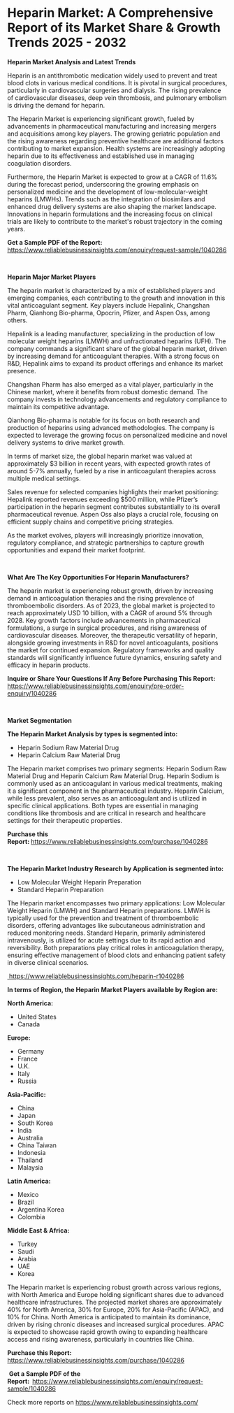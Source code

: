 <p><h1>Heparin Market: A Comprehensive Report of its Market Share & Growth Trends 2025 - 2032</h1></p><p><strong>Heparin Market Analysis and Latest Trends</strong></p>
<p><p>Heparin is an antithrombotic medication widely used to prevent and treat blood clots in various medical conditions. It is pivotal in surgical procedures, particularly in cardiovascular surgeries and dialysis. The rising prevalence of cardiovascular diseases, deep vein thrombosis, and pulmonary embolism is driving the demand for heparin. </p><p>The Heparin Market is experiencing significant growth, fueled by advancements in pharmaceutical manufacturing and increasing mergers and acquisitions among key players. The growing geriatric population and the rising awareness regarding preventive healthcare are additional factors contributing to market expansion. Health systems are increasingly adopting heparin due to its effectiveness and established use in managing coagulation disorders.</p><p>Furthermore, the Heparin Market is expected to grow at a CAGR of 11.6% during the forecast period, underscoring the growing emphasis on personalized medicine and the development of low-molecular-weight heparins (LMWHs). Trends such as the integration of biosimilars and enhanced drug delivery systems are also shaping the market landscape. Innovations in heparin formulations and the increasing focus on clinical trials are likely to contribute to the market's robust trajectory in the coming years.</p></p>
<p><strong>Get a Sample PDF of the Report:&nbsp;</strong> <a href="https://www.reliablebusinessinsights.com/enquiry/request-sample/1040286?utm_campaign=2203&utm_medium=2&utm_source=Github&utm_content=ia&utm_term=31012025&utm_id=heparin">https://www.reliablebusinessinsights.com/enquiry/request-sample/1040286</a></p>
<p>&nbsp;</p>
<p><strong>Heparin Major Market Players</strong></p>
<p><p>The heparin market is characterized by a mix of established players and emerging companies, each contributing to the growth and innovation in this vital anticoagulant segment. Key players include Hepalink, Changshan Pharm, Qianhong Bio-pharma, Opocrin, Pfizer, and Aspen Oss, among others.</p><p>Hepalink is a leading manufacturer, specializing in the production of low molecular weight heparins (LMWH) and unfractionated heparins (UFH). The company commands a significant share of the global heparin market, driven by increasing demand for anticoagulant therapies. With a strong focus on R&D, Hepalink aims to expand its product offerings and enhance its market presence.</p><p>Changshan Pharm has also emerged as a vital player, particularly in the Chinese market, where it benefits from robust domestic demand. The company invests in technology advancements and regulatory compliance to maintain its competitive advantage.</p><p>Qianhong Bio-pharma is notable for its focus on both research and production of heparins using advanced methodologies. The company is expected to leverage the growing focus on personalized medicine and novel delivery systems to drive market growth.</p><p>In terms of market size, the global heparin market was valued at approximately $3 billion in recent years, with expected growth rates of around 5-7% annually, fueled by a rise in anticoagulant therapies across multiple medical settings.</p><p>Sales revenue for selected companies highlights their market positioning: Hepalink reported revenues exceeding $500 million, while Pfizer’s participation in the heparin segment contributes substantially to its overall pharmaceutical revenue. Aspen Oss also plays a crucial role, focusing on efficient supply chains and competitive pricing strategies. </p><p>As the market evolves, players will increasingly prioritize innovation, regulatory compliance, and strategic partnerships to capture growth opportunities and expand their market footprint.</p></p>
<p>&nbsp;</p>
<p><strong>What Are The Key Opportunities For Heparin Manufacturers?</strong></p>
<p><p>The heparin market is experiencing robust growth, driven by increasing demand in anticoagulation therapies and the rising prevalence of thromboembolic disorders. As of 2023, the global market is projected to reach approximately USD 10 billion, with a CAGR of around 5% through 2028. Key growth factors include advancements in pharmaceutical formulations, a surge in surgical procedures, and rising awareness of cardiovascular diseases. Moreover, the therapeutic versatility of heparin, alongside growing investments in R&D for novel anticoagulants, positions the market for continued expansion. Regulatory frameworks and quality standards will significantly influence future dynamics, ensuring safety and efficacy in heparin products.</p></p>
<p><strong>Inquire or Share Your Questions If Any Before Purchasing This Report:</strong> <a href="https://www.reliablebusinessinsights.com/enquiry/pre-order-enquiry/1040286?utm_campaign=2203&utm_medium=2&utm_source=Github&utm_content=ia&utm_term=31012025&utm_id=heparin">https://www.reliablebusinessinsights.com/enquiry/pre-order-enquiry/1040286</a></p>
<p>&nbsp;</p>
<p><strong>Market Segmentation</strong></p>
<p><strong>The Heparin Market Analysis by types is segmented into:</strong></p>
<p><ul><li>Heparin Sodium Raw Material Drug</li><li>Heparin Calcium Raw Material Drug</li></ul></p>
<p><p>The Heparin market comprises two primary segments: Heparin Sodium Raw Material Drug and Heparin Calcium Raw Material Drug. Heparin Sodium is commonly used as an anticoagulant in various medical treatments, making it a significant component in the pharmaceutical industry. Heparin Calcium, while less prevalent, also serves as an anticoagulant and is utilized in specific clinical applications. Both types are essential in managing conditions like thrombosis and are critical in research and healthcare settings for their therapeutic properties.</p></p>
<p><strong>Purchase this Report:&nbsp;</strong><a href="https://www.reliablebusinessinsights.com/purchase/1040286?utm_campaign=2203&utm_medium=2&utm_source=Github&utm_content=ia&utm_term=31012025&utm_id=heparin">https://www.reliablebusinessinsights.com/purchase/1040286</a></p>
<p>&nbsp;</p>
<p><strong>The Heparin Market Industry Research by Application is segmented into:</strong></p>
<p><ul><li>Low Molecular Weight Heparin Preparation</li><li>Standard Heparin Preparation</li></ul></p>
<p><p>The Heparin market encompasses two primary applications: Low Molecular Weight Heparin (LMWH) and Standard Heparin preparations. LMWH is typically used for the prevention and treatment of thromboembolic disorders, offering advantages like subcutaneous administration and reduced monitoring needs. Standard Heparin, primarily administered intravenously, is utilized for acute settings due to its rapid action and reversibility. Both preparations play critical roles in anticoagulation therapy, ensuring effective management of blood clots and enhancing patient safety in diverse clinical scenarios.</p></p>
<p><a href="https://www.reliablebusinessinsights.com/heparin-r1040286?utm_campaign=2203&utm_medium=2&utm_source=Github&utm_content=ia&utm_term=31012025&utm_id=heparin">&nbsp;https://www.reliablebusinessinsights.com/heparin-r1040286</a></p>
<p><strong>In terms of Region, the Heparin Market Players available by Region are:</strong></p>
<p>
    <p> <strong> North America: </strong>
        <ul>
            <li>United States</li>
            <li>Canada</li>
        </ul>
        </p> 
    <p> <strong> Europe: </strong>
        <ul>
            <li>Germany</li>
            <li>France</li>
            <li>U.K.</li>
            <li>Italy</li>
            <li>Russia</li>
        </ul>
        </p> 
    <p> <strong> Asia-Pacific: </strong>
        <ul>
            <li>China</li>
            <li>Japan</li>
            <li>South Korea</li>
            <li>India</li>
            <li>Australia</li>
            <li>China Taiwan</li>
            <li>Indonesia</li>
            <li>Thailand</li>
            <li>Malaysia</li>
        </ul>
        </p> 
    <p> <strong> Latin America: </strong>
        <ul>
            <li>Mexico</li>
            <li>Brazil</li>
            <li>Argentina Korea</li>
            <li>Colombia</li>
        </ul>
        </p> 
    <p> <strong> Middle East & Africa: </strong>
        <ul>
            <li>Turkey</li>
            <li>Saudi</li>
            <li>Arabia</li>
            <li>UAE</li>
            <li>Korea</li>
        </ul>
    </p>
    </p>
<p><p>The Heparin market is experiencing robust growth across various regions, with North America and Europe holding significant shares due to advanced healthcare infrastructures. The projected market shares are approximately 40% for North America, 30% for Europe, 20% for Asia-Pacific (APAC), and 10% for China. North America is anticipated to maintain its dominance, driven by rising chronic diseases and increased surgical procedures. APAC is expected to showcase rapid growth owing to expanding healthcare access and rising awareness, particularly in countries like China.</p></p>
<p><strong>Purchase this Report: </strong><a href="https://www.reliablebusinessinsights.com/purchase/1040286?utm_campaign=2203&utm_medium=2&utm_source=Github&utm_content=ia&utm_term=31012025&utm_id=heparin">https://www.reliablebusinessinsights.com/purchase/1040286</a></p>
<p>&nbsp;<strong>Get a Sample PDF of the Report:&nbsp;&nbsp;</strong><a href="https://www.reliablebusinessinsights.com/enquiry/request-sample/1040286?utm_campaign=2203&utm_medium=2&utm_source=Github&utm_content=ia&utm_term=31012025&utm_id=heparin">https://www.reliablebusinessinsights.com/enquiry/request-sample/1040286</a></p>
<p><strong></strong></p>
<p>Check more reports on <a href="https://www.reliablebusinessinsights.com/?utm_campaign=2203&utm_medium=2&utm_source=Github&utm_content=ia&utm_term=31012025&utm_id=heparin">https://www.reliablebusinessinsights.com/</a></p>